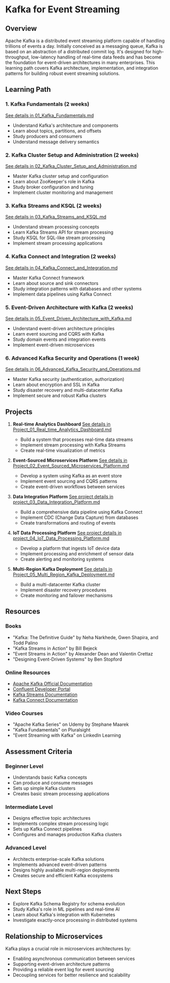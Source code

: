 # Kafka for Event Streaming

## Overview
Apache Kafka is a distributed event streaming platform capable of handling trillions of events a day. Initially conceived as a messaging queue, Kafka is based on an abstraction of a distributed commit log. It's designed for high-throughput, low-latency handling of real-time data feeds and has become the foundation for event-driven architectures in many enterprises. This learning path covers Kafka architecture, implementation, and integration patterns for building robust event streaming solutions.

## Learning Path

### 1. Kafka Fundamentals (2 weeks)
[See details in 01_Kafka_Fundamentals.md](06_Kafka_Event_Streaming/01_Kafka_Fundamentals.md)
- Understand Kafka's architecture and components
- Learn about topics, partitions, and offsets
- Study producers and consumers
- Understand message delivery semantics

### 2. Kafka Cluster Setup and Administration (2 weeks)
[See details in 02_Kafka_Cluster_Setup_and_Administration.md](06_Kafka_Event_Streaming/02_Kafka_Cluster_Setup_and_Administration.md)
- Master Kafka cluster setup and configuration
- Learn about ZooKeeper's role in Kafka
- Study broker configuration and tuning
- Implement cluster monitoring and management

### 3. Kafka Streams and KSQL (2 weeks)
[See details in 03_Kafka_Streams_and_KSQL.md](06_Kafka_Event_Streaming/03_Kafka_Streams_and_KSQL.md)
- Understand stream processing concepts
- Learn Kafka Streams API for stream processing
- Study KSQL for SQL-like stream processing
- Implement stream processing applications

### 4. Kafka Connect and Integration (2 weeks)
[See details in 04_Kafka_Connect_and_Integration.md](06_Kafka_Event_Streaming/04_Kafka_Connect_and_Integration.md)
- Master Kafka Connect framework
- Learn about source and sink connectors
- Study integration patterns with databases and other systems
- Implement data pipelines using Kafka Connect

### 5. Event-Driven Architecture with Kafka (2 weeks)
[See details in 05_Event_Driven_Architecture_with_Kafka.md](06_Kafka_Event_Streaming/05_Event_Driven_Architecture_with_Kafka.md)
- Understand event-driven architecture principles
- Learn event sourcing and CQRS with Kafka
- Study domain events and integration events
- Implement event-driven microservices

### 6. Advanced Kafka Security and Operations (1 week)
[See details in 06_Advanced_Kafka_Security_and_Operations.md](06_Kafka_Event_Streaming/06_Advanced_Kafka_Security_and_Operations.md)
- Master Kafka security (authentication, authorization)
- Learn about encryption and SSL in Kafka
- Study disaster recovery and multi-datacenter Kafka
- Implement secure and robust Kafka clusters

## Projects

1. **Real-time Analytics Dashboard**
   [See details in Project_01_Real_time_Analytics_Dashboard.md](06_Kafka_Event_Streaming/Project_01_Real_time_Analytics_Dashboard.md)
   - Build a system that processes real-time data streams
   - Implement stream processing with Kafka Streams
   - Create real-time visualization of metrics

2. **Event-Sourced Microservices Platform**
   [See details in Project_02_Event_Sourced_Microservices_Platform.md](06_Kafka_Event_Streaming/Project_02_Event_Sourced_Microservices_Platform.md)
   - Develop a system using Kafka as an event store
   - Implement event sourcing and CQRS patterns
   - Create event-driven workflows between services

3. **Data Integration Platform**
   [See project details in project_03_Data_Integration_Platform.md](06_Kafka_Event_Streaming/project_03_Data_Integration_Platform.md)
   - Build a comprehensive data pipeline using Kafka Connect
   - Implement CDC (Change Data Capture) from databases
   - Create transformations and routing of events

4. **IoT Data Processing Platform**
   [See project details in project_04_IoT_Data_Processing_Platform.md](06_Kafka_Event_Streaming/project_04_IoT_Data_Processing_Platform.md)
   - Develop a platform that ingests IoT device data
   - Implement processing and enrichment of sensor data
   - Create alerting and monitoring systems

5. **Multi-Region Kafka Deployment**
   [See details in Project_05_Multi_Region_Kafka_Deployment.md](06_Kafka_Event_Streaming/Project_05_Multi_Region_Kafka_Deployment.md)
   - Build a multi-datacenter Kafka cluster
   - Implement disaster recovery procedures
   - Create monitoring and failover mechanisms

## Resources

### Books
- "Kafka: The Definitive Guide" by Neha Narkhede, Gwen Shapira, and Todd Palino
- "Kafka Streams in Action" by Bill Bejeck
- "Event Streams in Action" by Alexander Dean and Valentin Crettaz
- "Designing Event-Driven Systems" by Ben Stopford

### Online Resources
- [Apache Kafka Official Documentation](https://kafka.apache.org/documentation/)
- [Confluent Developer Portal](https://developer.confluent.io/)
- [Kafka Streams Documentation](https://kafka.apache.org/documentation/streams/)
- [Kafka Connect Documentation](https://kafka.apache.org/documentation/#connect)

### Video Courses
- "Apache Kafka Series" on Udemy by Stephane Maarek
- "Kafka Fundamentals" on Pluralsight
- "Event Streaming with Kafka" on LinkedIn Learning

## Assessment Criteria

### Beginner Level
- Understands basic Kafka concepts
- Can produce and consume messages
- Sets up simple Kafka clusters
- Creates basic stream processing applications

### Intermediate Level
- Designs effective topic architectures
- Implements complex stream processing logic
- Sets up Kafka Connect pipelines
- Configures and manages production Kafka clusters

### Advanced Level
- Architects enterprise-scale Kafka solutions
- Implements advanced event-driven patterns
- Designs highly available multi-region deployments
- Creates secure and efficient Kafka ecosystems

## Next Steps
- Explore Kafka Schema Registry for schema evolution
- Study Kafka's role in ML pipelines and real-time AI
- Learn about Kafka's integration with Kubernetes
- Investigate exactly-once processing in distributed systems

## Relationship to Microservices

Kafka plays a crucial role in microservices architectures by:
- Enabling asynchronous communication between services
- Supporting event-driven architecture patterns
- Providing a reliable event log for event sourcing
- Decoupling services for better resilience and scalability
